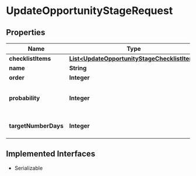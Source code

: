 

# UpdateOpportunityStageRequest


## Properties

| Name | Type | Description | Notes |
|------------ | ------------- | ------------- | -------------|
|**checklistItems** | [**List&lt;UpdateOpportunityStageChecklistItem&gt;**](UpdateOpportunityStageChecklistItem.md) |  |  [optional] |
|**name** | **String** |  |  [optional] |
|**order** | **Integer** |  |  [optional] |
|**probability** | **Integer** | must be an integer between 0 and 100. |  [optional] |
|**targetNumberDays** | **Integer** | Value should be &gt;&#x3D;0. |  [optional] |


## Implemented Interfaces

* Serializable

